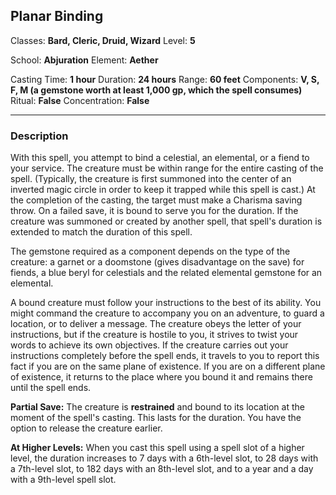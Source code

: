 ## Planar Binding

Classes: **Bard, Cleric, Druid, Wizard**
Level: **5**

School: **Abjuration**
Element: **Aether**

Casting Time: **1 hour**
Duration: **24 hours**
Range: **60 feet**
Components: **V, S, F, M (a gemstone worth at least 1,000 gp, which the spell consumes)**
Ritual: **False**
Concentration: **False**

------

### Description

With this spell, you attempt to bind a celestial, an elemental, or a fiend to your service. The creature must be within range for the entire casting of the spell. (Typically, the creature is first summoned into the center of an inverted magic circle in order to keep it trapped while this spell is cast.) At the completion of the casting, the target must make a Charisma saving throw. On a failed save, it is bound to serve you for the duration. If the creature was summoned or created by another spell, that spell's duration is extended to match the duration of this spell.

The gemstone required as a component depends on the type of the creature: a garnet or a doomstone (gives disadvantage on the save) for fiends, a blue beryl for celestials and the related elemental gemstone for an elemental.

A bound creature must follow your instructions to the best of its ability. You might command the creature to accompany you on an adventure, to guard a location, or to deliver a message. The creature obeys the letter of your instructions, but if the creature is hostile to you, it strives to twist your words to achieve its own objectives. If the creature carries out your instructions completely before the spell ends, it travels to you to report this fact if you are on the same plane of existence. If you are on a different plane of existence, it returns to the place where you bound it and remains there until the spell ends.

**Partial Save:** The creature is **restrained** and bound to its location at the moment of the spell's casting. This lasts for the duration. You have the option to release the creature earlier.

**At Higher Levels:** When you cast this spell using a spell slot of a higher level, the duration increases to 7 days with a 6th-level slot, to 28 days with a 7th-level slot, to 182 days with an 8th-level slot, and to a year and a day with a 9th-level spell slot.